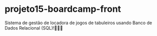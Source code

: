 # projeto15-boardcamp-front
 Sistema de gestão de  locadora de jogos de tabuleiros usando Banco de Dados Relacional (SQL)!🚀👩‍🚀
